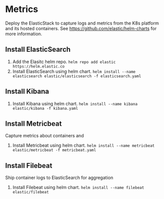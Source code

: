 # Metrics

Deploy the ElasticStack to capture logs and metrics from the K8s platform and its hosted containers. See https://github.com/elastic/helm-charts for more information.

## Install ElasticSearch
1. Add the Elasitc helm repo. `helm repo add elastic https://helm.elastic.co`
1. Install ElasticSearch using helm chart. `helm install --name elasticsearch elastic/elasticsearch -f elasticsearch.yaml`

## Install Kibana
1. Install Kibana using helm chart. `helm install --name kibana elastic/kibana -f kibana.yaml`

## Install Metricbeat
Capture metrics about containers and 
1. Install Metricbeat using helm chart. `helm install --name metricbeat elastic/metricbeat -f metricbeat.yaml`

## Install Filebeat
Ship container logs to ElasticSearch for aggregation
1. Install Filebeat using helm chart. `helm install --name filebeat elastic/filebeat`
